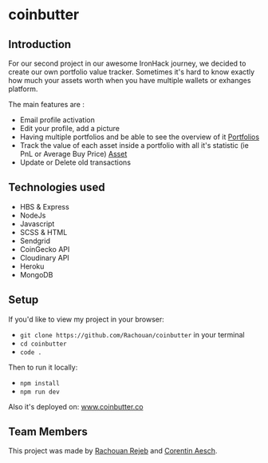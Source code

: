 # coinbutter

## Introduction 

For our second project in our awesome IronHack journey, we decided to create our own portfolio value tracker. Sometimes it's hard to know exactly how much your assets worth when you have multiple wallets or exhanges platform. 

The main features are : 

- Email profile activation
- Edit your profile, add a picture
- Having multiple portfolios and be able to see the overview of it
    [Portfolios]("./public/images/readme/portfolios.png")
- Track the value of each asset inside a portfolio with all it's statistic (ie PnL or Average Buy Price)
    [Asset]("./public/images/readme/asset.png")
- Update or Delete old transactions


## Technologies used

- HBS & Express
- NodeJs
- Javascript
- SCSS & HTML
- Sendgrid
- CoinGecko API
- Cloudinary API
- Heroku
- MongoDB

## Setup

If you'd like to view my project in your browser:

-  `git clone https://github.com/Rachouan/coinbutter` in your terminal
-  `cd coinbutter`
-  `code .`

Then to run it locally:

- `npm install`
- `npm run dev`

Also it's deployed on: www.coinbutter.co

## Team Members

This project was made by [Rachouan Rejeb](https://github.com/rachouan) and [Corentin Aesch](https://github.com/CorentinAesch).